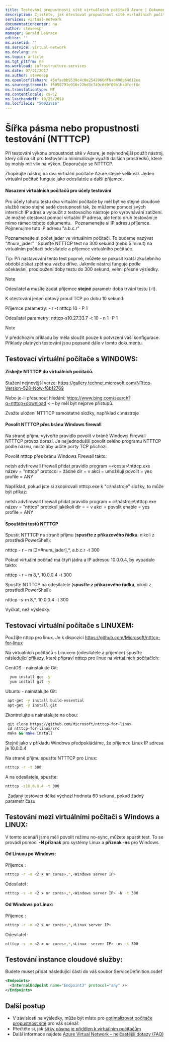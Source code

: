 ```yaml
---
title: Testování propustnosti sítě virtuálních počítačů Azure | Dokumentace Microsoftu
description: Zjistěte, jak otestovat propustnost sítě virtuálních počítačů Azure.
services: virtual-network
documentationcenter: na
author: steveesp
manager: Gerald DeGrace
editor: ''
ms.assetid: ''
ms.service: virtual-network
ms.devlang: na
ms.topic: article
ms.tgt_pltfrm: na
ms.workload: infrastructure-services
ms.date: 07/21/2017
ms.author: steveesp
ms.openlocfilehash: 45efaebb9539c4c0e2542966df6ab890b64d12ee
ms.sourcegitcommit: f6050791e910c22bd3c749c6d0f09b1ba8fccf0c
ms.translationtype: MT
ms.contentlocale: cs-CZ
ms.lasthandoff: 10/25/2018
ms.locfileid: "50023816"
---
```

# <a name="bandwidththroughput-testing-ntttcp"></a>Šířka pásma nebo propustnosti testování (NTTTCP)

Při testování výkonu propustnost sítě v Azure, je nejvhodnější použít nástroj, který cílí na síť pro testování a minimalizuje využití dalších prostředků, které by mohly mít vliv na výkon. Doporučuje se NTTTCP.

Zkopírujte nástroj na dva virtuální počítače Azure stejné velikosti. Jeden virtuální počítač funguje jako odesílatele a další příjemce.

#### <a name="deploying-vms-for-testing"></a>Nasazení virtuálních počítačů pro účely testování
Pro účely tohoto testu dva virtuální počítače by měl být ve stejné cloudové službě nebo stejné sadě dostupnosti tak, že můžeme pomocí svých interních IP adres a vyloučit z testovacího nástroje pro vyrovnávání zatížení. Je možné otestovat pomocí virtuální IP adresa, ale tento druh testování je mimo rámec tohoto dokumentu.
 
Poznamenejte si IP adresu příjemce. Pojmenujme tuto IP adresu "a.b.c.r"

Poznamenejte si počet jader ve virtuálním počítači. To budeme nazývat "\#num\_jader"  
Spusťte NTTTCP test na 300 sekund (nebo 5 minut) na virtuálním počítači odesílatele a příjemce virtuálního počítače.

Tip: Při nastavování tento test poprvé, můžete se pokusit kratší zkušebního období získat zpětnou vazbu dříve. Jakmile nástroj funguje podle očekávání, prodloužení doby testu do 300 sekund, velmi přesné výsledky.

> [!NOTE]
> Odesílatel **a** musíte zadat příjemce **stejné** parametr doba trvání testu (-t).

K otestování jeden datový proud TCP po dobu 10 sekund:

Příjemce parametry: - r -t ntttcp 10 - P 1

Odesílatel parametry: ntttcp-s10.27.33.7 -t 10 - n 1 -P 1

> [!NOTE]
> V předchozím příkladu by měla sloužit pouze k potvrzení vaší konfigurace. Příklady platných testování jsou popsané dále v tomto dokumentu.

## <a name="testing-vms-running-windows"></a>Testovací virtuální počítače s WINDOWS:

#### <a name="get-ntttcp-onto-the-vms"></a>Získejte NTTTCP do virtuálních počítačů.

Stažení nejnovější verze: <https://gallery.technet.microsoft.com/NTttcp-Version-528-Now-f8b12769>

Nebo je-li přesunout hledání: <https://www.bing.com/search?q=ntttcp+download> \< – by měl být nejprve přístupů.

Zvažte uložení NTTTCP samostatné složky, například c:\\nástroje

#### <a name="allow-ntttcp-through-the-windows-firewall"></a>Povolit NTTTCP přes bránu Windows firewall
Na straně příjmu vytvořte pravidlo povolit v bráně Windows Firewall NTTTCP provoz dorazí. Je nejjednodušší povolit celého programu NTTTCP podle názvu, místo aby určité porty TCP příchozí.

Povolit ntttcp přes bránu Windows Firewall takto:

netsh advfirewall firewall přidat pravidlo program =\<cesta\>\\ntttcp.exe název = "ntttcp" protocol = žádné dir = v akci = umožňují povolit = yes profile = ANY

Například, pokud jste si zkopírovali ntttcp.exe k "c:\\nástroje" složky, to může být příkaz: 

netsh advfirewall firewall přidat pravidlo program = c:\\nástroje\\ntttcp.exe název = "ntttcp" protokol jakékoli dir = = v akci = povolit enable = yes profile = ANY

#### <a name="running-ntttcp-tests"></a>Spouštění testů NTTTCP

Spustit NTTTCP na straně příjmu (**spusťte z příkazového řádku**, nikoli z prostředí PowerShell):

ntttcp - r – m [2\*\#num\_jader],\*, a.b.c.r -t 300

Pokud virtuální počítač má čtyři jádra a IP adresou 10.0.0.4, by vypadalo takto:

ntttcp - r – m 8,\*, 10.0.0.4 -t 300


Spusťte NTTTCP na odesílatele (**spusťte z příkazového řádku**, nikoli z prostředí PowerShell):

ntttcp -s-m 8,\*, 10.0.0.4 -t 300 

Vyčkat, než výsledky.


## <a name="testing-vms-running-linux"></a>Testovací virtuální počítače s LINUXEM:

Použijte nttcp pro linux. Je k dispozici <https://github.com/Microsoft/ntttcp-for-linux>

Na virtuálních počítačů s Linuxem (odesílatele a příjemce) spusťte následující příkazy, které připraví ntttcp pro linux na virtuálních počítačích:

CentOS – nainstalujte Git:
``` bash
  yum install gcc -y  
  yum install git -y
```
Ubuntu - nainstalujte Git:
``` bash
 apt-get -y install build-essential  
 apt-get -y install git
```
Zkontrolujte a nainstalujte na obou:
``` bash
 git clone https://github.com/Microsoft/ntttcp-for-linux
 cd ntttcp-for-linux/src
 make && make install
```

Stejně jako v příkladu Windows předpokládáme, že příjemce Linux IP adresa je 10.0.0.4

Na straně příjmu spusťte NTTTCP pro Linux:

``` bash
ntttcp -r -t 300
```

A na odesílatele, spusťte:

``` bash
ntttcp -s10.0.0.4 -t 300
```
 
Zadaný testovací délka výchozí hodnota 60 sekund, pokud žádný parametr času

## <a name="testing-between-vms-running-windows-and-linux"></a>Testování mezi virtuálními počítači s Windows a LINUX:

V tomto scénáři jsme měli povolit režimu no-sync, můžete spustit test. To se provádí pomocí **-N příznak** pro systémy Linux a **příznak -ns** pro Windows.

#### <a name="from-linux-to-windows"></a>Od Linuxu po Windows:

Příjemce <Windows>:

``` bash
ntttcp -r -m <2 x nr cores>,*,<Windows server IP>
```

Odesílatel <Linux> :

``` bash
ntttcp -s -m <2 x nr cores>,*,<Windows server IP> -N -t 300
```

#### <a name="from-windows-to-linux"></a>Od Windows po Linux:

Příjemce <Linux>:

``` bash
ntttcp -r -m <2 x nr cores>,*,<Linux server IP>
```

Odesílatel <Windows>:

``` bash
ntttcp -s -m <2 x nr cores>,*,<Linux  server IP> -ns -t 300
```
## <a name="testing-cloud-service-instances"></a>Testování instance cloudové služby:
Budete muset přidat následující části do váš soubor ServiceDefinition.csdef
```xml
<Endpoints>
  <InternalEndpoint name="Endpoint3" protocol="any" />
</Endpoints> 
```

## <a name="next-steps"></a>Další postup
* V závislosti na výsledky, může být místo pro [optimalizovat počítače propustnost sítě](virtual-network-optimize-network-bandwidth.md) pro váš scénář.
* Přečtěte si, jak [šířky pásma je přidělen k virtuálním počítačům](virtual-machine-network-throughput.md)
* Další informace najdete [Azure Virtual Network – nejčastější dotazy (FAQ)](virtual-networks-faq.md)
